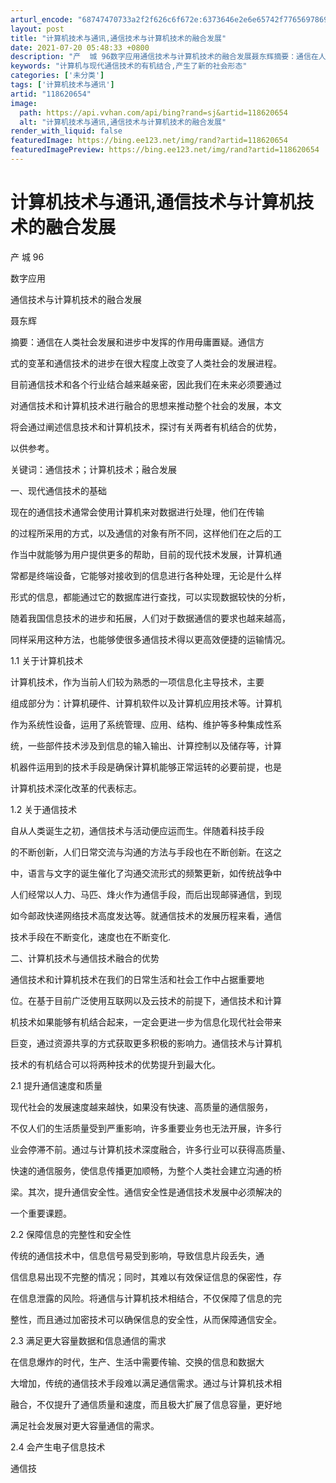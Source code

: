 ```yaml
---
arturl_encode: "68747470733a2f2f626c6f672e:6373646e2e6e65742f77656978696e5f32363936393936372f:61727469636c652f64657461696c732f313138363230363534"
layout: post
title: "计算机技术与通讯,通信技术与计算机技术的融合发展"
date: 2021-07-20 05:48:33 +0800
description: "产  城 96数字应用通信技术与计算机技术的融合发展聂东辉摘要：通信在人类社会发展和进步中发挥的作用"
keywords: "计算机与现代通信技术的有机结合,产生了新的社会形态"
categories: ['未分类']
tags: ['计算机技术与通讯']
artid: "118620654"
image:
  path: https://api.vvhan.com/api/bing?rand=sj&artid=118620654
  alt: "计算机技术与通讯,通信技术与计算机技术的融合发展"
render_with_liquid: false
featuredImage: https://bing.ee123.net/img/rand?artid=118620654
featuredImagePreview: https://bing.ee123.net/img/rand?artid=118620654
---
```


# 计算机技术与通讯,通信技术与计算机技术的融合发展

产 城 96

数字应用

通信技术与计算机技术的融合发展

聂东辉

摘要：通信在人类社会发展和进步中发挥的作用毋庸置疑。通信方

式的变革和通信技术的进步在很大程度上改变了人类社会的发展进程。

目前通信技术和各个行业结合越来越亲密，因此我们在未来必须要通过

对通信技术和计算机技术进行融合的思想来推动整个社会的发展，本文

将会通过阐述信息技术和计算机技术，探讨有关两者有机结合的优势，

以供参考。

关键词：通信技术；计算机技术；融合发展

一、现代通信技术的基础

现在的通信技术通常会使用计算机来对数据进行处理，他们在传输

的过程所采用的方式，以及通信的对象有所不同，这样他们在之后的工

作当中就能够为用户提供更多的帮助，目前的现代技术发展，计算机通

常都是终端设备，它能够对接收到的信息进行各种处理，无论是什么样

形式的信息，都能通过它的数据库进行查找，可以实现数据较快的分析，

随着我国信息技术的进步和拓展，人们对于数据通信的要求也越来越高，

同样采用这种方法，也能够使很多通信技术得以更高效便捷的运输情况。

1.1 关于计算机技术

计算机技术，作为当前人们较为熟悉的一项信息化主导技术，主要

组成部分为：计算机硬件、计算机软件以及计算机应用技术等。计算机

作为系统性设备，运用了系统管理、应用、结构、维护等多种集成性系

统，一些部件技术涉及到信息的输入输出、计算控制以及储存等，计算

机器件运用到的技术手段是确保计算机能够正常运转的必要前提，也是

计算机技术深化改革的代表标志。

1.2 关于通信技术

自从人类诞生之初，通信技术与活动便应运而生。伴随着科技手段

的不断创新，人们日常交流与沟通的方法与手段也在不断创新。在这之

中，语言与文字的诞生催化了沟通交流形式的频繁更新，如传统战争中

人们经常以人力、马匹、烽火作为通信手段，而后出现邮驿通信，到现

如今邮政快递网络技术高度发达等。就通信技术的发展历程来看，通信

技术手段在不断变化，速度也在不断变化.

二、计算机技术与通信技术融合的优势

通信技术和计算机技术在我们的日常生活和社会工作中占据重要地

位。在基于目前广泛使用互联网以及云技术的前提下，通信技术和计算

机技术如果能够有机结合起来，一定会更进一步为信息化现代社会带来

巨变，通过资源共享的方式获取更多积极的影响力。通信技术与计算机

技术的有机结合可以将两种技术的优势提升到最大化。

2.1 提升通信速度和质量

现代社会的发展速度越来越快，如果没有快速、高质量的通信服务，

不仅人们的生活质量受到严重影响，许多重要业务也无法开展，许多行

业会停滞不前。通过与计算机技术深度融合，许多行业可以获得高质量、

快速的通信服务，使信息传播更加顺畅，为整个人类社会建立沟通的桥

梁。其次，提升通信安全性。通信安全性是通信技术发展中必须解决的

一个重要课题。

2.2 保障信息的完整性和安全性

传统的通信技术中，信息信号易受到影响，导致信息片段丢失，通

信信息易出现不完整的情况；同时，其难以有效保证信息的保密性，存

在信息泄露的风险。将通信与计算机技术相结合，不仅保障了信息的完

整性，而且通过加密技术可以确保信息的安全性，从而保障通信安全。

2.3 满足更大容量数据和信息通信的需求

在信息爆炸的时代，生产、生活中需要传输、交换的信息和数据大

大增加，传统的通信技术手段难以满足通信需求。通过与计算机技术相

融合，不仅提升了通信质量和速度，而且极大扩展了信息容量，更好地

满足社会发展对更大容量通信的需求。

2.4 会产生电子信息技术

通信技
